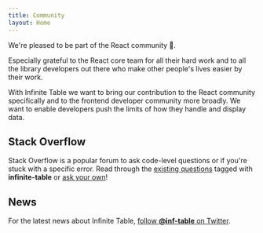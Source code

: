 ```yaml
---
title: Community
layout: Home
---
```


<Intro>

We're pleased to be part of the React community 🙏.

Especially grateful to the React core team for all their hard work and to all the library developers out there who make other people's lives easier by their work.

</Intro>

With Infinite Table we want to bring our contribution to the React community specifically and to the frontend developer community more broadly. We want to enable developers push the limits of how they handle and display data.

## Stack Overflow

Stack Overflow is a popular forum to ask code-level questions or if you're stuck with a specific error. Read through the [existing questions](https://stackoverflow.com/questions/tagged/infinite-table) tagged with **infinite-table** or [ask your own](https://stackoverflow.com/questions/ask?tags=infinite-table)!

## News

For the latest news about Infinite Table, [follow **@inf-table** on Twitter](https://twitter.com/inf-table).

